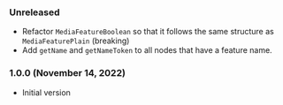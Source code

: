 ### Unreleased

- Refactor `MediaFeatureBoolean` so that it follows the same structure as `MediaFeaturePlain` (breaking)
- Add `getName` and `getNameToken` to all nodes that have a feature name.

### 1.0.0 (November 14, 2022)

- Initial version
